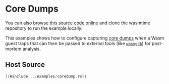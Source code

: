 # Core Dumps

You can also [browse this source code online][code] and clone the wasmtime
repository to run the example locally.

[code]: https://github.com/bytecodealliance/wasmtime/blob/main/examples/fib-debug/main.rs

This examples shows how to configure capturing [core dumps] when a Wasm guest
traps that can then be passed to external tools (like [`wasmgdb`]) for
post-mortem analysis.

[core dumps]: https://github.com/WebAssembly/tool-conventions/blob/main/Coredump.md
[`wasmgdb`]: https://github.com/xtuc/wasm-coredump/blob/main/bin/wasmgdb/README.md

## Host Source

<!-- langtabs-start -->

```rust
{{#include ../examples/coredump.rs}}
```

<!-- langtabs-end -->
